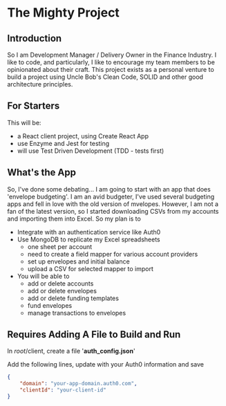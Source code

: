 # The Mighty Project
## Introduction
So I am Development Manager / Delivery Owner in the Finance Industry.  I like to code, and particularly, I like to encourage my team members to be opinionated about their craft. This project exists as a personal venture to build a project using Uncle Bob's Clean Code, SOLID and other good architecture principles.
## For Starters
This will be:
- a React client project, using Create React App
- use Enzyme and Jest for testing
- will use Test Driven Development (TDD - tests first)

## What's the App
So, I've done some debating... I am going to start with an app that does 'envelope budgeting'.  I am an avid budgeter, I've used several budgeting apps and fell in love with the old version of mvelopes. However, I am not a fan of the latest version, so I started downloading CSVs from my accounts and importing them into Excel.  So my plan is to
* Integrate with an authentication service like Auth0
* Use MongoDB to replicate my Excel spreadsheets
    * one sheet per account
    * need to create a field mapper for various account providers
    * set up envelopes and initial balance
    * upload a CSV for selected mapper to import
* You will be able to
    * add or delete accounts
    * add or delete envelopes
    * add or delete funding templates
    * fund envelopes
    * manage transactions to envelopes

## Requires Adding A File to Build and Run
In *root*/client, create a file '**auth_config.json**'

Add the following lines, update with your Auth0 information and save
```json
{
    "domain": "your-app-domain.auth0.com",
    "clientId": "your-client-id"
}
```
